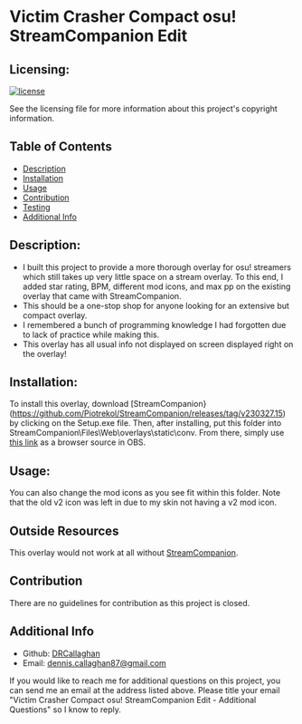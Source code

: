# Victim Crasher Compact osu! StreamCompanion Edit

  ## Licensing:
  [![license](https://img.shields.io/badge/license-MIT_License-blue)](https://shields.io/)

  See the licensing file for more information about this project's copyright information.

  ## Table of Contents
  - [Description](#description)
  - [Installation](#installation)
  - [Usage](#usage)
  - [Contribution](#contribution)
  - [Testing](#testing)
  - [Additional Info](#additional-info)

  ## Description:
  - I built this project to provide a more thorough overlay for osu! streamers which still takes up very little space on a stream overlay. To this end, I added star rating, BPM, different mod icons, and max pp on the existing overlay that came with StreamCompanion.
  - This should be a one-stop shop for anyone looking for an extensive but compact overlay.
  - I remembered a bunch of programming knowledge I had forgotten due to lack of practice while making this.
  - This overlay has all usual info not displayed on screen displayed right on the overlay!

  ## Installation:
  To install this overlay, download [StreamCompanion}(https://github.com/Piotrekol/StreamCompanion/releases/tag/v230327.15) by clicking on the Setup.exe file. Then, after installing, put this folder into StreamCompanion\Files\Web\overlays\static\conv. From there, simply use [this link](http://localhost:20727/overlays/static/conv/VictimCrasherCompactDioEdit/) as a browser source in OBS.

  ## Usage:
  You can also change the mod icons as you see fit within this folder. Note that the old v2 icon was left in due to my skin not having a v2 mod icon.

  ## Outside Resources
  This overlay would not work at all without [StreamCompanion](https://github.com/Piotrekol/StreamCompanion).
  
  

  ## Contribution
  There are no guidelines for contribution as this project is closed.

  ## Additional Info
  - Github: [DRCallaghan](https://github.com/DRCallaghan)
  - Email: dennis.callaghan87@gmail.com

  If you would like to reach me for additional questions on this project, you can send me an email at the address listed above. Please title your email "Victim Crasher Compact osu! StreamCompanion Edit - Additional Questions" so I know to reply.